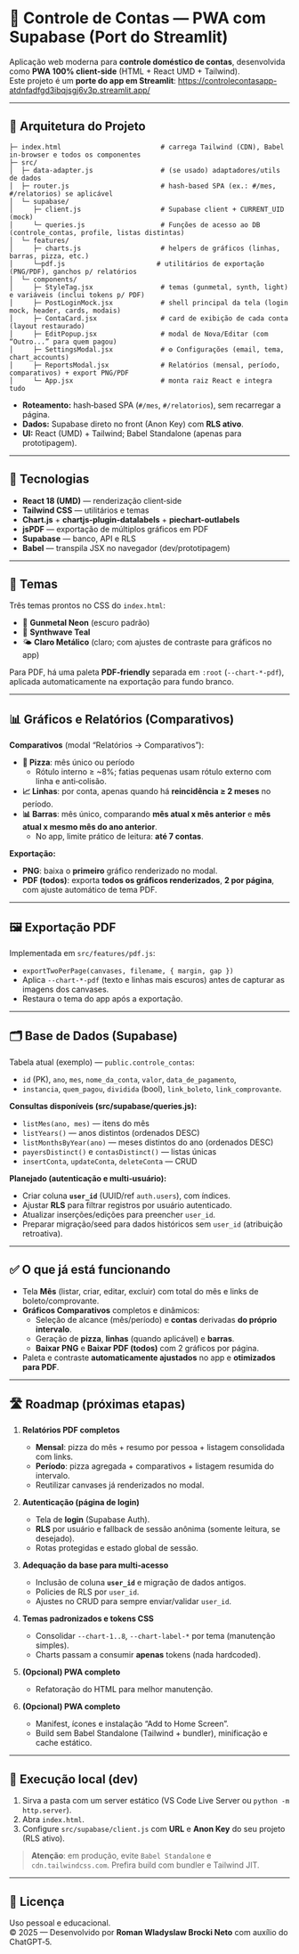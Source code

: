 # 💸 Controle de Contas — PWA com Supabase (Port do Streamlit)

Aplicação web moderna para **controle doméstico de contas**, desenvolvida como **PWA 100% client‑side** (HTML + React UMD + Tailwind).  
Este projeto é um **porte do app em Streamlit**: https://controlecontasapp-atdnfadfgd3ibqjsgj6v3p.streamlit.app/

---

## 🧩 Arquitetura do Projeto

```
├─ index.html                         # carrega Tailwind (CDN), Babel in-browser e todos os componentes
├─ src/
│  ├─ data-adapter.js                 # (se usado) adaptadores/utils de dados
│  ├─ router.js                       # hash-based SPA (ex.: #/mes, #/relatorios) se aplicável
│  └─ supabase/ 
│     ├─ client.js                    # Supabase client + CURRENT_UID (mock)
│     └─ queries.js                   # Funções de acesso ao DB (controle_contas, profile, listas distintas)
│  └─ features/        
│  	  ├─ charts.js                    # helpers de gráficos (linhas, barras, pizza, etc.)
│     └─pdf.js                       # utilitários de exportação (PNG/PDF), ganchos p/ relatórios
│  └─ components/
│     ├─ StyleTag.jsx                 # temas (gunmetal, synth, light) e variáveis (inclui tokens p/ PDF)
│     ├─ PostLoginMock.jsx            # shell principal da tela (login mock, header, cards, modais)
│     ├─ ContaCard.jsx                # card de exibição de cada conta (layout restaurado)
│     ├─ EditPopup.jsx                # modal de Nova/Editar (com “Outro...” para quem pagou)
│     ├─ SettingsModal.jsx            # ⚙️ Configurações (email, tema, chart_accounts)
│     ├─ ReportsModal.jsx             # Relatórios (mensal, período, comparativos) + export PNG/PDF
│     └─ App.jsx                      # monta raiz React e integra tudo
```

- **Roteamento:** hash‑based SPA (`#/mes`, `#/relatorios`), sem recarregar a página.
- **Dados:** Supabase direto no front (Anon Key) com **RLS ativo**.
- **UI:** React (UMD) + Tailwind; Babel Standalone (apenas para prototipagem).

---

## 🚀 Tecnologias

- **React 18 (UMD)** — renderização client‑side
- **Tailwind CSS** — utilitários e temas
- **Chart.js** + **chartjs-plugin-datalabels** + **piechart-outlabels**
- **jsPDF** — exportação de múltiplos gráficos em PDF
- **Supabase** — banco, API e RLS
- **Babel** — transpila JSX no navegador (dev/prototipagem)

---

## 🎨 Temas

Três temas prontos no CSS do `index.html`:
- 🧊 **Gunmetal Neon** (escuro padrão)
- 🪩 **Synthwave Teal**
- 🌤️ **Claro Metálico** (claro; com ajustes de contraste para gráficos no app)

Para PDF, há uma paleta **PDF‑friendly** separada em `:root` (`--chart-*-pdf`), aplicada automaticamente na exportação para fundo branco.

---

## 📊 Gráficos e Relatórios (Comparativos)

**Comparativos** (modal “Relatórios → Comparativos”):
- **🍕 Pizza**: mês único ou período
  - Rótulo interno ≥ ~8%; fatias pequenas usam rótulo externo com linha e anti‑colisão.
- **📈 Linhas**: por conta, apenas quando há **reincidência ≥ 2 meses** no período.
- **📊 Barras**: mês único, comparando **mês atual x mês anterior** e **mês atual x mesmo mês do ano anterior**.
  - No app, limite prático de leitura: **até 7 contas**.

**Exportação:**
- **PNG**: baixa o **primeiro** gráfico renderizado no modal.
- **PDF (todos)**: exporta **todos os gráficos renderizados**, **2 por página**, com ajuste automático de tema PDF.

---

## 🖼️ Exportação PDF

Implementada em `src/features/pdf.js`:
- `exportTwoPerPage(canvases, filename, { margin, gap })`
- Aplica `--chart-*-pdf` (texto e linhas mais escuros) antes de capturar as imagens dos canvases.
- Restaura o tema do app após a exportação.

---

## 🗂️ Base de Dados (Supabase)

Tabela atual (exemplo) — `public.controle_contas`:
- `id` (PK), `ano`, `mes`, `nome_da_conta`, `valor`, `data_de_pagamento`,
- `instancia`, `quem_pagou`, `dividida` (bool), `link_boleto`, `link_comprovante`.

**Consultas disponíveis (src/supabase/queries.js):**
- `listMes(ano, mes)` — itens do mês
- `listYears()` — anos distintos (ordenados DESC)
- `listMonthsByYear(ano)` — meses distintos do ano (ordenados DESC)
- `payersDistinct()` e `contasDistinct()` — listas únicas
- `insertConta`, `updateConta`, `deleteConta` — CRUD

**Planejado (autenticação e multi‑usuário):**
- Criar coluna **`user_id`** (UUID/ref `auth.users`), com índices.
- Ajustar **RLS** para filtrar registros por usuário autenticado.
- Atualizar inserções/edições para preencher `user_id`.
- Preparar migração/seed para dados históricos sem `user_id` (atribuição retroativa).

---

## ✅ O que já está funcionando

- Tela **Mês** (listar, criar, editar, excluir) com total do mês e links de boleto/comprovante.
- **Gráficos Comparativos** completos e dinâmicos:
  - Seleção de alcance (mês/período) e **contas** derivadas **do próprio intervalo**.
  - Geração de **pizza**, **linhas** (quando aplicável) e **barras**.
  - **Baixar PNG** e **Baixar PDF (todos)** com 2 gráficos por página.
- Paleta e contraste **automaticamente ajustados** no app e **otimizados para PDF**.

---

## 🛣️ Roadmap (próximas etapas)

1) **Relatórios PDF completos**
   - **Mensal**: pizza do mês + resumo por pessoa + listagem consolidada com links.
   - **Período**: pizza agregada + comparativos + listagem resumida do intervalo.
   - Reutilizar canvases já renderizados no modal.

2) **Autenticação (página de login)**
   - Tela de **login** (Supabase Auth).
   - **RLS** por usuário e fallback de sessão anônima (somente leitura, se desejado).
   - Rotas protegidas e estado global de sessão.

3) **Adequação da base para multi‑acesso**
   - Inclusão de coluna **`user_id`** e migração de dados antigos.
   - Policies de RLS por `user_id`.
   - Ajustes no CRUD para sempre enviar/validar `user_id`.

4) **Temas padronizados e tokens CSS**
   - Consolidar `--chart-1..8`, `--chart-label-*` por tema (manutenção simples).
   - Charts passam a consumir **apenas** tokens (nada hardcoded).
5) **(Opcional) PWA completo**
   - Refatoração do HTML para melhor manutenção.
6) **(Opcional) PWA completo**
   - Manifest, ícones e instalação “Add to Home Screen”.
   - Build sem Babel Standalone (Tailwind + bundler), minificação e cache estático.

---

## 🧪 Execução local (dev)

1. Sirva a pasta com um server estático (VS Code Live Server ou `python -m http.server`).  
2. Abra `index.html`.  
3. Configure `src/supabase/client.js` com **URL** e **Anon Key** do seu projeto (RLS ativo).

> **Atenção**: em produção, evite `Babel Standalone` e `cdn.tailwindcss.com`. Prefira build com bundler e Tailwind JIT.

---

## 📄 Licença

Uso pessoal e educacional.  
© 2025 — Desenvolvido por **Roman Wladyslaw Brocki Neto** com auxílio do ChatGPT‑5.
